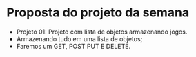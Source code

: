 # Proposta do projeto da semana

* Projeto 01: Projeto com lista de objetos armazenando jogos.
* Armazenando tudo em uma lista de objetos;
* Faremos um GET, POST PUT E DELETE.
